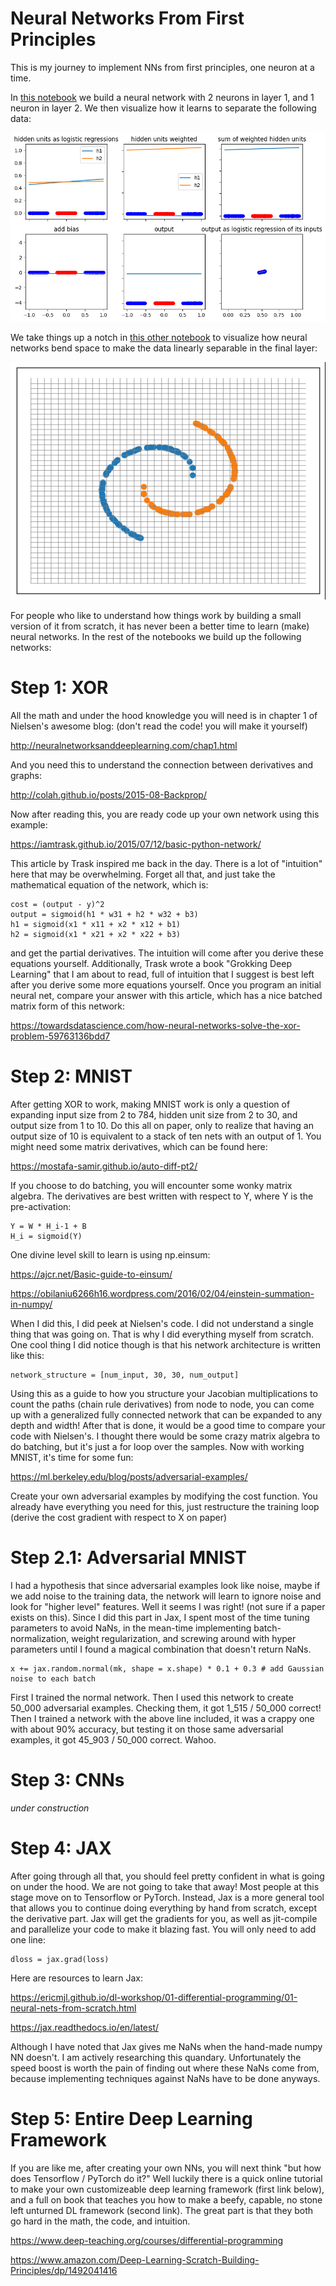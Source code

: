 # Neural Networks From First Principles

This is my journey to implement NNs from first principles, one neuron at a time. 

In [this notebook](https://github.com/ConsciousMachines/NN/blob/main/nnfs_blog_1_visualize_1D.py) we build a neural network with 2 neurons in layer 1, and 1 neuron in layer 2. We then visualize how it learns to separate the following data:

[![Alt Text](https://github.com/ConsciousMachines/NN/blob/main/img/anim_1.gif)](soyboy)

We take things up a notch in [this other notebook](https://github.com/ConsciousMachines/NN/blob/main/nnfs_blog_3_visualize_2D_spiral.py) to visualize how neural networks bend space to make the data linearly separable in the final layer:

![Alt Text](https://github.com/ConsciousMachines/NN/blob/main/img/anim_3.gif)

For people who like to understand how things work by building a small version of it from scratch, it has never been a better time to learn (make) neural networks. In the rest of the notebooks we build up the following networks:

# Step 1: XOR

All the math and under the hood knowledge you will need is in chapter 1 of Nielsen's awesome blog: (don't read the code! you will make it yourself)

http://neuralnetworksanddeeplearning.com/chap1.html

And you need this to understand the connection between derivatives and graphs:

http://colah.github.io/posts/2015-08-Backprop/

Now after reading this, you are ready code up your own network using this example:

https://iamtrask.github.io/2015/07/12/basic-python-network/

This article by Trask inspired me back in the day. There is a lot of "intuition" here that may be overwhelming. Forget all that, and just take the mathematical equation of the network, which is:
```
cost = (output - y)^2
output = sigmoid(h1 * w31 + h2 * w32 + b3)
h1 = sigmoid(x1 * x11 + x2 * x12 + b1)
h2 = sigmoid(x1 * x21 + x2 * x22 + b3)
```
and get the partial derivatives. The intuition will come after you derive these equations yourself. Additionally, Trask wrote a book "Grokking Deep Learning" that I am about to read, full of intuition that I suggest is best left after you derive some more equations yourself. Once you program an initial neural net, compare your answer with this article, which has a nice batched matrix form of this network:

https://towardsdatascience.com/how-neural-networks-solve-the-xor-problem-59763136bdd7

# Step 2: MNIST
After getting XOR to work, making MNIST work is only a question of expanding input size from 2 to 784, hidden unit size from 2 to 30, and output size from 1 to 10. Do this all on paper, only to realize that having an output size of 10 is equivalent to a stack of ten nets with an output of 1. You might need some matrix derivatives, which can be found here:

https://mostafa-samir.github.io/auto-diff-pt2/

If you choose to do batching, you will encounter some wonky matrix algebra. The derivatives are best written with respect to Y, where Y is the pre-activation:
```
Y = W * H_i-1 + B
H_i = sigmoid(Y)
```
One divine level skill to learn is using np.einsum:

https://ajcr.net/Basic-guide-to-einsum/

https://obilaniu6266h16.wordpress.com/2016/02/04/einstein-summation-in-numpy/

When I did this, I did peek at Nielsen's code. I did not understand a single thing that was going on. That is why I did everything myself from scratch. One cool thing I did notice though is that his network architecture is written like this:
```
network_structure = [num_input, 30, 30, num_output]
```
Using this as a guide to how you structure your Jacobian multiplications to count the paths (chain rule derivatives) from node to node, you can come up with a generalized fully connected network that can be expanded to any depth and width! 
After that is done, it would be a good time to compare your code with Nielsen's. I thought there would be some crazy matrix algebra to do batching, but it's just a for loop over the samples. 
Now with working MNIST, it's time for some fun:

https://ml.berkeley.edu/blog/posts/adversarial-examples/

Create your own adversarial examples by modifying the cost function. You already have everything you need for this, just restructure the training loop (derive the cost gradient with respect to X on paper)

# Step 2.1: Adversarial MNIST

I had a hypothesis that since adversarial examples look like noise, maybe if we add noise to the training data, the network will learn to ignore noise and look for "higher level" features. Well it seems I was right! (not sure if a paper exists on this). Since I did this part in Jax, I spent most of the time tuning parameters to avoid NaNs, in the mean-time implementing batch-normalization, weight regularization, and screwing around with hyper parameters until I found a magical combination that doesn't return NaNs. 
```
x += jax.random.normal(mk, shape = x.shape) * 0.1 + 0.3 # add Gaussian noise to each batch
```
First I trained the normal network. Then I used this network to create 50_000 adversarial examples. Checking them, it got 1_515 / 50_000 correct! Then I trained a network with the above line included, it was a crappy one with about 90% accuracy, but testing it on those same adversarial examples, it got 45_903 / 50_000 correct. Wahoo. 

# Step 3: CNNs

*under construction*

# Step 4: JAX

After going through all that, you should feel pretty confident in what is going on under the hood. We are not going to take that away! Most people at this stage move on to Tensorflow or PyTorch. Instead, Jax is a more general tool that allows you to continue doing everything by hand from scratch, except the derivative part. Jax will get the gradients for you, as well as jit-compile and parallelize your code to make it blazing fast. You will only need to add one line:
```
dloss = jax.grad(loss)
```
Here are resources to learn Jax:

https://ericmjl.github.io/dl-workshop/01-differential-programming/01-neural-nets-from-scratch.html

https://jax.readthedocs.io/en/latest/

Although I have noted that Jax gives me NaNs when the hand-made numpy NN doesn't. I am actively researching this quandary. Unfortunately the speed boost is worth the pain of finding out where these NaNs come from, because implementing techniques against NaNs have to be done anyways. 

# Step 5: Entire Deep Learning Framework

If you are like me, after creating your own NNs, you will next think "but how does Tensorflow / PyTorch do it?" Well luckily there is a quick online tutorial to make your own customizeable deep learning framework (first link below), and a full on book that teaches you how to make a beefy, capable, no stone left unturned DL framework (second link). The great part is that they both go hard in the math, the code, and intuition. 

https://www.deep-teaching.org/courses/differential-programming

https://www.amazon.com/Deep-Learning-Scratch-Building-Principles/dp/1492041416
